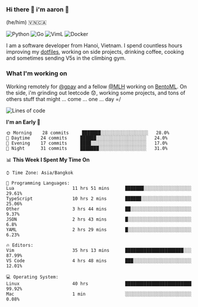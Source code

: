 ### Hi there 👋 i'm aaron :wolf:
(he/him) 🇻🇳🇨🇦

<p align="left">
    <img alt="Python" src="https://img.shields.io/badge/-Python-blue?style=flat-square&logo=python&logoColor=white" />
    <img alt="Go" src="https://img.shields.io/badge/-Golang-46a2f1?style=flat-square&logo=go&logoColor=white" />
    <img alt="VimL" src="https://img.shields.io/badge/-VimL-66d124?style=flat-square&logo=vim&logoColor=white" />
    <img alt="Docker" src="https://img.shields.io/badge/-Docker-1bd7de?style=flat-square&logo=docker&logoColor=white" />
</p>

I am a software developer from Hanoi, Vietnam. I spend countless hours improving my [dotfiles](https://github.com/aarnphm/dotfiles), working on side projects, drinking coffee, cooking and sometimes sending V5s in the climbing gym.

### What I'm working on
Working remotely for [@gpay](http://gpay.vn/en/home_en/) and a fellow [@MLH](https://github.com/MLH-Fellowship/) working on [BentoML](https://github.com/bentoml/BentoML). On the side, i'm grinding out leetcode :worried:, working some projects, and tons of others stuff that might ... come ... one ... day =/



<!--START_SECTION:waka-->
![Lines of code](https://img.shields.io/badge/From%20Hello%20World%20I%27ve%20Written-358641%20lines%20of%20code-blue)

**I'm an Early 🐤** 

```text
🌞 Morning    28 commits     ███████░░░░░░░░░░░░░░░░░░   28.0% 
🌆 Daytime    24 commits     ██████░░░░░░░░░░░░░░░░░░░   24.0% 
🌃 Evening    17 commits     ████░░░░░░░░░░░░░░░░░░░░░   17.0% 
🌙 Night      31 commits     ███████░░░░░░░░░░░░░░░░░░   31.0%

```


📊 **This Week I Spent My Time On** 

```text
⌚︎ Time Zone: Asia/Bangkok

💬 Programming Languages: 
Lua                      11 hrs 51 mins      ███████░░░░░░░░░░░░░░░░░░   29.61% 
TypeScript               10 hrs 2 mins       ██████░░░░░░░░░░░░░░░░░░░   25.06% 
Other                    3 hrs 44 mins       ██░░░░░░░░░░░░░░░░░░░░░░░   9.37% 
JSON                     2 hrs 43 mins       █░░░░░░░░░░░░░░░░░░░░░░░░   6.8% 
YAML                     2 hrs 29 mins       █░░░░░░░░░░░░░░░░░░░░░░░░   6.23%

🔥 Editors: 
Vim                      35 hrs 13 mins      ██████████████████████░░░   87.99% 
VS Code                  4 hrs 48 mins       ███░░░░░░░░░░░░░░░░░░░░░░   12.01%

💻 Operating System: 
Linux                    40 hrs              █████████████████████████   99.92% 
Mac                      1 min               ░░░░░░░░░░░░░░░░░░░░░░░░░   0.08%

```


<!--END_SECTION:waka-->

<!--
**aarnphm/aarnphm** is a ✨ _special_ ✨ repository because its `README.md` (this file) appears on your GitHub profile.

Here are some ideas to get you started:

- 🔭 I’m currently working on ...
- 🌱 I’m currently learning ...
- 👯 I’m looking to collaborate on ...
- 🤔 I’m looking for help with ...
- 💬 Ask me about ...
- 📫 How to reach me: ...
- 😄 Pronouns: ...
- ⚡ Fun fact: ...
-->
